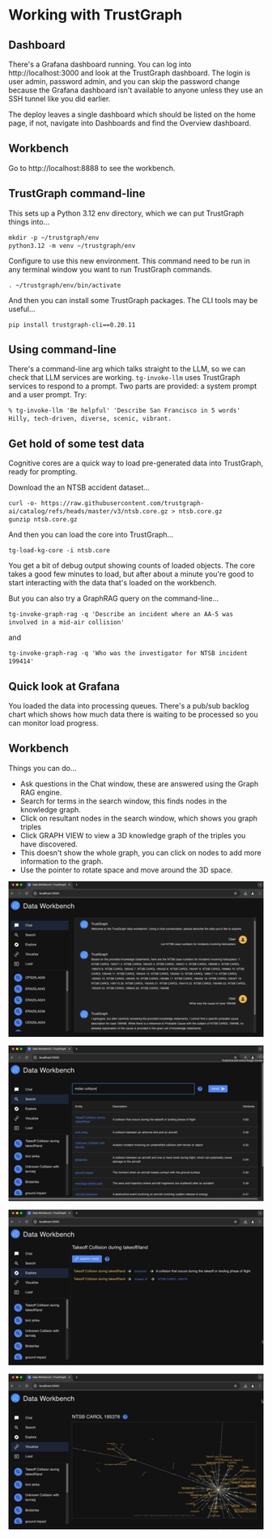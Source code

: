 
# Working with TrustGraph

## Dashboard

There's a Grafana dashboard running.  You can log into
http://localhost:3000 and look at the TrustGraph dashboard.
The login is user admin, password admin, and you can skip the password
change because the Grafana dashboard isn't available to anyone unless
they use an SSH tunnel like you did earlier.

The deploy leaves a single dashboard which should be listed on the home
page, if not, navigate into Dashboards and find the Overview dashboard.

## Workbench

Go to http://localhost:8888 to see the workbench.

## TrustGraph command-line

This sets up a Python 3.12 env directory, which we can put TrustGraph
things into...

```
mkdir -p ~/trustgraph/env
python3.12 -m venv ~/trustgraph/env
```

Configure to use this new environment.  This command need to be run in
any terminal window you want to run TrustGraph commands.

```
. ~/trustgraph/env/bin/activate
```

And then you can install some TrustGraph packages.  The CLI tools may be
useful...

```
pip install trustgraph-cli==0.20.11
```

## Using command-line

There's a command-line arg which talks straight to the LLM, so we can
check that LLM services are working.  `tg-invoke-llm` uses TrustGraph
services to respond to a prompt.  Two parts are provided: a system prompt
and a user prompt.  Try:

```
% tg-invoke-llm 'Be helpful' 'Describe San Francisco in 5 words'
Hilly, tech-driven, diverse, scenic, vibrant.
```

## Get hold of some test data

Cognitive cores are a quick way to load pre-generated data into TrustGraph,
ready for prompting.

Download the an NTSB accident dataset...

```
curl -o- https://raw.githubusercontent.com/trustgraph-ai/catalog/refs/heads/master/v3/ntsb.core.gz > ntsb.core.gz
gunzip ntsb.core.gz
```

And then you can load the core into TrustGraph...

```
tg-load-kg-core -i ntsb.core
```

You get a bit of debug output showing counts of loaded objects.  The core
takes a good few minutes to load, but after about a minute you're good to
start interacting with the data that's loaded on the workbench.

But you can also try a GraphRAG query on the command-line...

```
tg-invoke-graph-rag -q 'Describe an incident where an AA-5 was involved in a mid-air collision'
```

and

```
tg-invoke-graph-rag -q 'Who was the investigator for NTSB incident 199414'
```

## Quick look at Grafana

You loaded the data into processing queues.  There's a pub/sub backlog
chart which shows how much data there is waiting to be processed so you
can monitor load progress.

## Workbench

Things you can do...

- Ask questions in the Chat window, these are answered using the Graph RAG
  engine.
- Search for terms in the search window, this finds nodes in the knowledge
  graph.
- Click on resultant nodes in the search window, which shows you graph
  triples
- Click GRAPH VIEW to view a 3D knowledge graph of the triples you have
  discovered.
- This doesn't show the whole graph, you can click on nodes to add more
  information to the graph.
- Use the pointer to rotate space and move around the 3D space.

![Screenshot of chat](workbench-chat.png)

![Screenshot of search](workbench-search.png)

![Screenshot of triples view](workbench-triples.png)

![Screenshot of Graph Viz](workbench-graph-viz.png)
